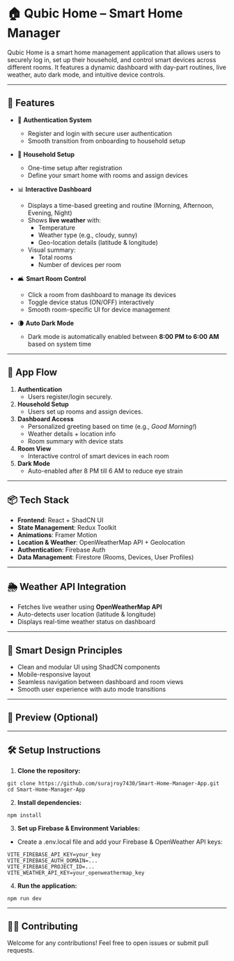 # 🏠 Qubic Home – Smart Home Manager

Qubic Home is a smart home management application that allows users to securely log in, set up their household, and control smart devices across different rooms. It features a dynamic dashboard with day-part routines, live weather, auto dark mode, and intuitive device controls.

---

## 🚀 Features

- 🔐 **Authentication System**
  - Register and login with secure user authentication
  - Smooth transition from onboarding to household setup

- 🏡 **Household Setup**
  - One-time setup after registration
  - Define your smart home with rooms and assign devices

- 📊 **Interactive Dashboard**
  - Displays a time-based greeting and routine (Morning, Afternoon, Evening, Night)
  - Shows **live weather** with:
    - Temperature
    - Weather type (e.g., cloudy, sunny)
    - Geo-location details (latitude & longitude)
  - Visual summary:
    - Total rooms
    - Number of devices per room

- 🛋️ **Smart Room Control**
  - Click a room from dashboard to manage its devices
  - Toggle device status (ON/OFF) interactively
  - Smooth room-specific UI for device management

- 🌘 **Auto Dark Mode**
  - Dark mode is automatically enabled between **8:00 PM to 6:00 AM** based on system time

---

## 🧭 App Flow

1. **Authentication**
   - Users register/login securely.
2. **Household Setup**
   - Users set up rooms and assign devices.
3. **Dashboard Access**
   - Personalized greeting based on time (e.g., *Good Morning!*)
   - Weather details + location info
   - Room summary with device stats
4. **Room View**
   - Interactive control of smart devices in each room
5. **Dark Mode**
   - Auto-enabled after 8 PM till 6 AM to reduce eye strain

---

## 📦 Tech Stack

- **Frontend**: React + ShadCN UI
- **State Management**: Redux Toolkit
- **Animations**: Framer Motion
- **Location & Weather**: OpenWeatherMap API + Geolocation
- **Authentication**: Firebase Auth
- **Data Management**: Firestore (Rooms, Devices, User Profiles)

---

## 🌦 Weather API Integration

- Fetches live weather using **OpenWeatherMap API**
- Auto-detects user location (latitude & longitude)
- Displays real-time weather status on dashboard

---

## 🧠 Smart Design Principles

- Clean and modular UI using ShadCN components
- Mobile-responsive layout
- Seamless navigation between dashboard and room views
- Smooth user experience with auto mode transitions

---

## 📸 Preview (Optional)



---

## 🛠 Setup Instructions

1. **Clone the repository:**

```
git clone https://github.com/surajroy7430/Smart-Home-Manager-App.git
cd Smart-Home-Manager-App
```

2. **Install dependencies:**

```
npm install
```

3. **Set up Firebase & Environment Variables:**

- Create a .env.local file and add your Firebase & OpenWeather API keys:

```
VITE_FIREBASE_API_KEY=your_key
VITE_FIREBASE_AUTH_DOMAIN=...
VITE_FIREBASE_PROJECT_ID=...
VITE_WEATHER_API_KEY=your_openweathermap_key
```

4. **Run the application:**

```
npm run dev
```

---

## 👨‍💻 Contributing
Welcome for any contributions! Feel free to open issues or submit pull requests.